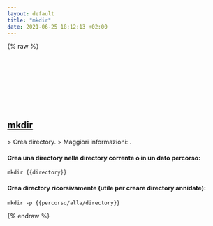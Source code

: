 ```yaml
---
layout: default
title: "mkdir"
date: 2021-06-25 18:12:13 +02:00
---
```

{% raw %}
<h2 id="mkdir">
  <a href="/it/common/mkdir.html">mkdir</a> <a href="#mkdir"><svg class="icon">
    <use href="/assets/images/unicode_sprite.svg#link" />
  </svg></a>
</h2>
> Crea directory.
> Maggiori informazioni: <https://www.gnu.org/software/coreutils/mkdir>.

#### Crea una directory nella directory corrente o in un dato percorso:
```shell
mkdir {{directory}}
```
#### Crea directory ricorsivamente (utile per creare directory annidate):
```shell
mkdir -p {{percorso/alla/directory}}
```
{% endraw %}